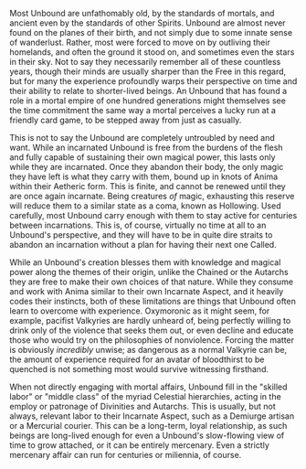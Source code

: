 Most Unbound are unfathomably old, by the standards of mortals, and ancient even by the standards of other Spirits. Unbound are almost never found on the planes of their birth, and not simply due to some innate sense of wanderlust. Rather, most were forced to move on by outliving their homelands, and often the ground it stood on, and sometimes even the stars in their sky. Not to say they necessarily remember all of these countless years, though their minds are usually sharper than the Free in this regard, but for many the experience profoundly warps their perspective on time and their ability to relate to shorter-lived beings. An Unbound that has found a role in a mortal empire of one hundred generations might themselves see the time commitment the same way a mortal perceives a lucky run at a friendly card game, to be stepped away from just as casually.

This is not to say the Unbound are completely untroubled by need and want. While an incarnated Unbound is free from the burdens of the flesh and fully capable of sustaining their own magical power, this lasts only while they are incarnated. Once they abandon their body, the only magic they have left is what they carry with them, bound up in knots of Anima within their Aetheric form. This is finite, and cannot be renewed until they are once again incarnate. Being creatures *of* magic, exhausting this reserve will reduce them to a similar state as a coma, known as Hollowing. Used carefully, most Unbound carry enough with them to stay active for centuries between incarnations. This is, of course, virtually no time at all to an Unbound's perspective, and they will have to be in quite dire straits to abandon an incarnation without a plan for having their next one Called.

While an Unbound's creation blesses them with knowledge and magical power along the themes of their origin, unlike the Chained or the Autarchs they are free to make their own choices of that nature. While they consume and work with Anima similar to their own Incarnate Aspect, and it heavily codes their instincts, both of these limitations are things that Unbound often learn to overcome with experience. Oxymoronic as it might seem, for example, pacifist Valkyries are hardly unheard of, being perfectly willing to drink only of the violence that seeks them out, or even decline and educate those who would try on the philosophies of nonviolence. Forcing the matter is obviously *incredibly* unwise; as dangerous as a normal Valkyrie can be, the amount of experience required for an avatar of bloodthirst to be quenched is not something most would survive witnessing firsthand.

When not directly engaging with mortal affairs, Unbound fill in the "skilled labor" or "middle class" of the myriad Celestial hierarchies, acting in the employ or patronage of Divinities and Autarchs. This is usually, but not always, relevant labor to their Incarnate Aspect, such as a Demiurge artisan or a Mercurial courier. This can be a long-term, loyal relationship, as such beings are long-lived enough for even a Unbound's slow-flowing view of time to grow attached, or it can be entirely mercenary. Even a strictly mercenary affair can run for centuries or miliennia, of course.